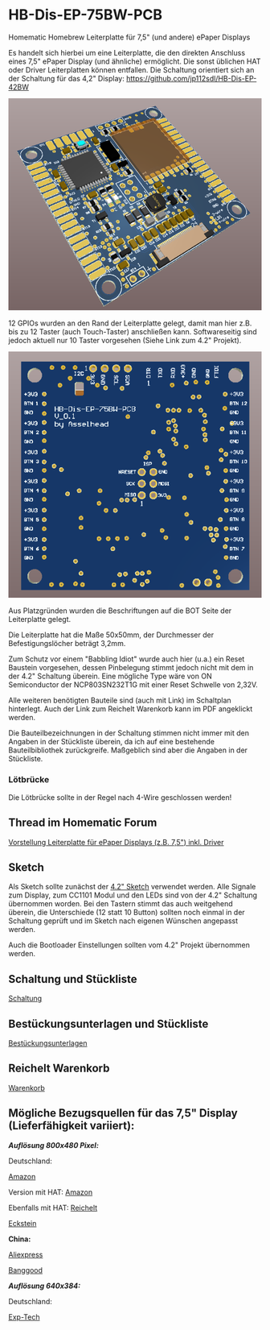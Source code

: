# HB-Dis-EP-75BW-PCB
Homematic Homebrew Leiterplatte für 7,5" (und andere) ePaper Displays

Es handelt sich hierbei um eine Leiterplatte, die den direkten Anschluss eines 7,5" ePaper Display (und ähnliche) ermöglicht.
Die sonst üblichen HAT oder Driver Leiterplatten können entfallen.
Die Schaltung orientiert sich an der Schaltung für das 4,2" Display: https://github.com/jp112sdl/HB-Dis-EP-42BW

![TOP_ISO.png](https://github.com/Asselhead/HB-Dis-EP-75BW-PCB/blob/master/TOP_ISO.png)

12 GPIOs wurden an den Rand der Leiterplatte gelegt, damit man hier z.B. bis zu 12 Taster (auch Touch-Taster) anschließen kann.
Softwareseitig sind jedoch aktuell nur 10 Taster vorgesehen (Siehe Link zum 4.2" Projekt).

![BOT.png](https://github.com/Asselhead/HB-Dis-EP-75BW-PCB/blob/master/BOT.png)

Aus Platzgründen wurden die Beschriftungen auf die BOT Seite der Leiterplatte gelegt.

Die Leiterplatte hat die Maße 50x50mm, der Durchmesser der Befestigungslöcher beträgt 3,2mm.

Zum Schutz vor einem "Babbling Idiot" wurde auch hier (u.a.) ein Reset Baustein vorgesehen, dessen Pinbelegung stimmt jedoch nicht mit dem in der 4.2" Schaltung überein.
Eine mögliche Type wäre von ON Semiconductor der NCP803SN232T1G mit einer Reset Schwelle von 2,32V.

Alle weiteren benötigten Bauteile sind (auch mit Link) im Schaltplan hinterlegt. Auch der Link zum Reichelt Warenkorb kann im PDF angeklickt werden.

Die Bauteilbezeichnungen in der Schaltung stimmen nicht immer mit den Angaben in der Stückliste überein, da ich auf eine bestehende Bauteilbibliothek zurückgreife.
Maßgeblich sind aber die Angaben in der Stückliste.

### Lötbrücke

Die Lötbrücke sollte in der Regel nach 4-Wire geschlossen werden!

## Thread im Homematic Forum

[Vorstellung Leiterplatte für ePaper Displays (z.B. 7,5") inkl. Driver](https://homematic-forum.de/forum/viewtopic.php?f=76&t=60213#p596751)

## Sketch

Als Sketch sollte zunächst der [4.2" Sketch](https://github.com/jp112sdl/HB-Dis-EP-42BW/blob/master/HB-Dis-EP-42BW.ino) verwendet werden.
Alle Signale zum Display, zum CC1101 Modul und den LEDs sind von der 4.2" Schaltung übernommen worden. Bei den Tastern stimmt das auch weitgehend überein, die Unterschiede (12 statt 10 Button) sollten noch einmal in der Schaltung geprüft und im Sketch nach eigenen Wünschen angepasst werden.

Auch die Bootloader Einstellungen sollten vom 4.2" Projekt übernommen werden.

## Schaltung und Stückliste
[Schaltung](https://github.com/Asselhead/HB-Dis-EP-75BW-PCB/blob/master/Schematic_HB-Dis-EP-75BW-PCB.pdf)

## Bestückungsunterlagen und Stückliste 

[Bestückungsunterlagen](https://github.com/Asselhead/HB-Dis-EP-75BW-PCB/blob/master/Assembly_HB-Dis-EP-75BW-PCB.pdf)

## Reichelt Warenkorb

[Warenkorb](https://www.reichelt.de/my/1742358)

## Mögliche Bezugsquellen für das 7,5" Display (Lieferfähigkeit variiert):

***Auflösung 800x480 Pixel:***

Deutschland:

[Amazon](https://www.amazon.de/Waveshare-Resolution-Electronic-Controller-Communicating/dp/B075R69T93?ref_=ast_sto_dp)
 
Version mit HAT: [Amazon](https://www.amazon.de/HAT-Resolution-Electronic-Controller-Communicating/dp/B075R4QY3L?ref_=ast_sto_dp)

Ebenfalls mit HAT: [Reichelt](https://www.reichelt.de/entwicklerboards-display-epaper-7-5-schwarz-weiss-debo-epa-7-5-p253956.html?&nbc=1)

[Eckstein](https://eckstein-shop.de/Waveshare-800480-75inch-E-Ink-Raw-Display-SPI-interface-Arduino)

**China:**

[Aliexpress](https://de.aliexpress.com/item/32832484087.html?spm=a2g0x.12057483.0.0.48a129e5z26zGS)

[Banggood](https://de.banggood.com/Waveshare-7_5-Inch-Ink-Screen-Bare-Screen-E-paper-Display-SPI-Interface-BlackandWhite-800x480-Resolution-p-1707059.html?rmmds=search&cur_warehouse=CN)

***Auflösung 640x384:***

Deutschland:

[Exp-Tech](https://www.exp-tech.de/displays/e-paper-e-ink/8697/640x384-7.5inch-e-ink-raw-display?c=1424)
